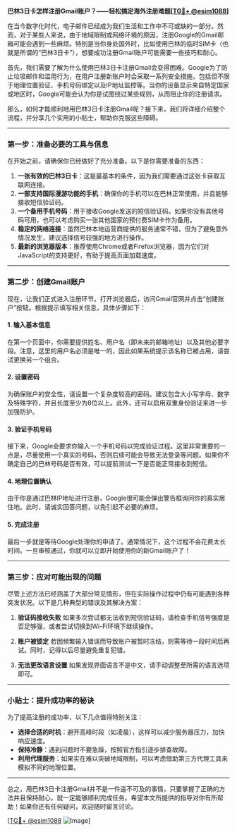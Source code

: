 **巴林3日卡怎样注册Gmail账户？——轻松搞定海外注册难题[[TG💪+ @esim1088](https://t.me/s/esim1088)]**

在当今数字化时代，电子邮件已经成为我们生活和工作中不可或缺的一部分。然而，对于某些人来说，由于地域限制或网络环境的原因，注册Google的Gmail邮箱可能会遇到一些麻烦。特别是当你身处国外时，比如使用巴林的临时SIM卡（也就是所谓的“巴林3日卡”），想要成功注册Gmail账户可能需要一些技巧和耐心。

首先，我们需要了解为什么使用巴林3日卡注册Gmail会变得困难。Google为了防止垃圾邮件和滥用行为，在用户注册新账户时会采取一系列安全措施，包括但不限于地理位置验证、手机号码绑定以及IP地址监控等。当你的设备显示来自特定国家或地区时，Google可能会认为你是试图绕过某些规则，从而阻止你的注册请求。

那么，如何才能顺利地用巴林3日卡注册Gmail呢？接下来，我们将详细介绍整个流程，并分享几个实用的小贴士，帮助你克服这些障碍。

---

### 第一步：准备必要的工具与信息

在开始之前，请确保你已经做好了充分准备。以下是你需要准备的东西：

1. **一张有效的巴林3日卡**：这是最基本的条件，因为我们需要通过这张卡获取互联网连接。
2. **一部支持国际漫游功能的手机**：确保你的手机可以在巴林正常使用，并且能够接收短信验证码。
3. **一个备用手机号码**：用于接收Google发送的短信验证码。如果你没有其他号码可用，也可以考虑购买一张其他国家的预付费SIM卡作为备用。
4. **稳定的网络连接**：虽然巴林本地运营商提供的服务通常不错，但为了避免意外情况发生，建议选择信号较强的地方进行操作。
5. **最新的浏览器版本**：推荐使用Chrome或者Firefox浏览器，因为它们对JavaScript的支持更好，有助于提高页面加载速度。

---

### 第二步：创建Gmail账户

现在，让我们正式进入注册环节。打开浏览器后，访问Gmail官网并点击“创建账户”按钮。根据提示填写相关信息，具体步骤如下：

#### 1. 输入基本信息
在第一个页面中，你需要提供姓名、用户名（即未来的邮箱地址）以及其他必要字段。注意，这里的用户名必须是唯一的，因此如果系统提示该名称已被占用，请尝试更换另一个组合。

#### 2. 设置密码
为确保账户的安全性，请设置一个复杂度较高的密码。建议包含大小写字母、数字及特殊字符，并且长度至少为8位以上。此外，还可以启用双重身份验证来进一步加强防护。

#### 3. 验证手机号码
接下来，Google会要求你输入一个手机号码以完成验证过程。这里非常重要的一点是，尽量使用一个真实的号码，否则后续可能会导致无法登录等问题。如果你不确定自己的巴林号码是否有效，可以提前测试一下是否能正常接收到短信。

#### 4. 地理位置确认
由于你是通过巴林IP地址进行注册，Google很可能会弹出警告框询问你的真实居住地。此时，请诚实回答问题，以免引起不必要的麻烦。

#### 5. 完成注册
最后一步就是等待Google处理你的申请了。通常情况下，这个过程不会花费太长时间。一旦审核通过，你就可以立即开始使用你的新Gmail账户了！

---

### 第三步：应对可能出现的问题

尽管上述方法已经涵盖了大部分常见情形，但在实际操作过程中仍有可能遇到各种突发状况。以下是几种典型的错误及其解决方案：

1. **验证码接收失败**
   如果多次尝试都无法收到短信验证码，请检查手机信号强度是否足够强，或者尝试切换到Wi-Fi环境下继续操作。

2. **账户被锁定**
   若因频繁输入错误而导致账户被暂时冻结，则需等待一段时间后再试。同时，记得以后尽量避免重复犯错。

3. **无法更改语言设置**
   如果发现界面语言不是中文，请手动调整至所需的语言选项即可。

---

### 小贴士：提升成功率的秘诀

为了提高注册的成功率，以下几点值得特别关注：

- **选择合适的时机**：避开高峰时段（如凌晨），这样可以减少服务器压力，加快响应速度。
- **保持冷静**：遇到问题时不要急躁，按照官方指引逐步排查故障。
- **利用代理服务**：如果实在难以突破地域限制，可以考虑借助第三方代理工具来模拟不同的地理位置。

---

总之，用巴林3日卡注册Gmail并不是一件遥不可及的事情，只要掌握了正确的方法并且保持耐心，就一定能够顺利完成任务。希望本文所提供的指导对你有所帮助！如果你还有任何疑问，欢迎随时留言讨论。

[[TG💪+ @esim1088](https://t.me/s/esim1088) ![Image](https://i.postimg.cc/4NQfJmqS/Snipaste-2025-05-13-00-14-12.png)]